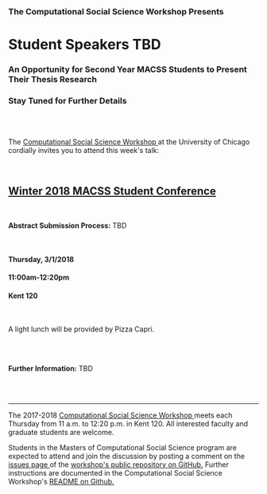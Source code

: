 




<br>

<h3 class=pfblock-header> The Computational Social Science Workshop Presents </h3>

<h1 class=pfblock-header3> Student Speakers TBD </h1>
<h3 class=pfblock-header3> An Opportunity for Second Year MACSS Students to Present Their Thesis Research </h3>
<h3 class=pfblock-header3> Stay Tuned for Further Details </h3>

<br><br>



<p class=pfblock-header3>The <a href="https://macss.uchicago.edu/content/computation-workshop"> Computational Social Science Workshop </a> at the University of Chicago cordially invites you to attend this week's talk:</p>

<br>

<div class=pfblock-header3>
<h2 class=pfblock-header>
  <a href="https://github.com/uchicago-computation-workshop/student_speakers_tbd/blob/master/2018__tbd__paper_title.pdf" >Winter 2018 MACSS Student Conference</a>
</h2>

<br>
</div>

<p class=footertext2>

**Abstract Submission Process:** TBD
</p>

<br>

<h4 class=pfblock-header3> Thursday, 3/1/2018 </h4>
<h4 class=pfblock-header3> 11:00am-12:20pm </h4>
<h4 class=pfblock-header3> Kent 120 </h4>

<br>

<p class=pfblock-header3>A light lunch will be provided by Pizza Capri.</p>

<br><br>

<p class=footertext2>

**Further Information:** TBD
</p>




<br><br>

---

<p class=footertext> The 2017-2018 <a href="https://macss.uchicago.edu/content/computation-workshop"> Computational Social Science Workshop </a> meets each Thursday from 11 a.m. to 12:20 p.m. in Kent 120. All interested faculty and graduate students are welcome.</p>

<p class=footertext>Students in the Masters of Computational Social Science program are expected to attend and join the discussion by posting a comment on the <a href="https://github.com/uchicago-computation-workshop/student_speakers_tbd/issues"> issues page </a> of the <a href="https://github.com/uchicago-computation-workshop/student_speakers_tbd"> workshop's public repository on GitHub.</a> Further instructions are documented in the Computational Social Science Workshop's <a href="https://github.com/uchicago-computation-workshop/README"> README on Github.</a></p>
